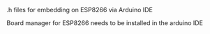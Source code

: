 .h files for embedding on ESP8266 via Arduino IDE

Board manager for ESP8266 needs to be installed in the arduino IDE
